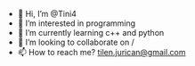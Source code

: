 - 👋 Hi, I’m @Tini4
- 👀 I’m interested in programming
- 🌱 I’m currently learning c++ and python
- 💞️ I’m looking to collaborate on /
- 📫 How to reach me? tilen.jurican@gmail.com

<!---
Tini4/Tini4 is a ✨ special ✨ repository because its `README.md` (this file) appears on your GitHub profile.
You can click the Preview link to take a look at your changes.
--->
